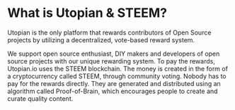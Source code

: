 # What is Utopian & STEEM?

Utopian is the only platform that rewards contributors of Open Source projects by utilizing a decentralized, vote-based reward system.

We support open source enthusiast, DIY makers and developers of open source projects with our unique rewarding system. To pay the rewards, Utopian.io uses the STEEM blockchain. The money is created in the form of a cryptocurrency called STEEM, through community voting. Nobody has to pay for the rewards directly. They are generated and distributed using an algorithm called Proof-of-Brain, which encourages people to create and curate quality content.

